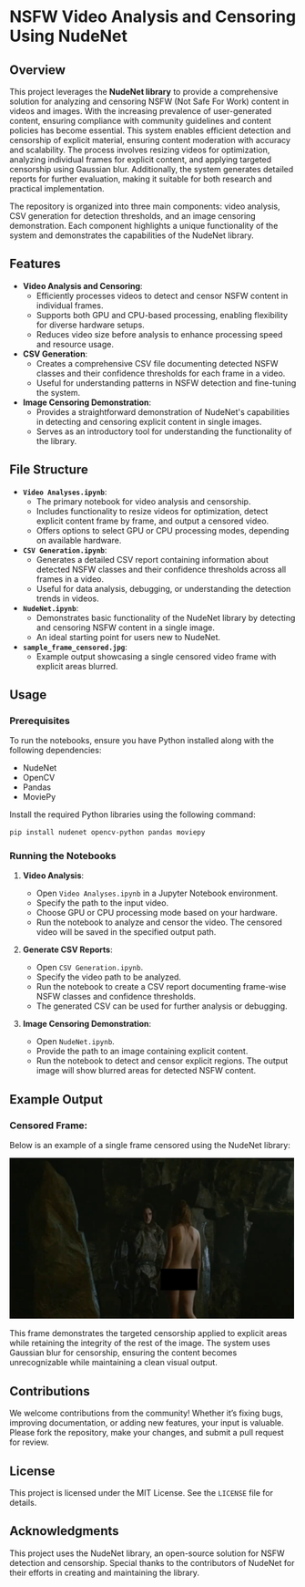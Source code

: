 # NSFW Video Analysis and Censoring Using NudeNet

## Overview
This project leverages the **NudeNet library** to provide a comprehensive solution for analyzing and censoring NSFW (Not Safe For Work) content in videos and images. With the increasing prevalence of user-generated content, ensuring compliance with community guidelines and content policies has become essential. This system enables efficient detection and censorship of explicit material, ensuring content moderation with accuracy and scalability. The process involves resizing videos for optimization, analyzing individual frames for explicit content, and applying targeted censorship using Gaussian blur. Additionally, the system generates detailed reports for further evaluation, making it suitable for both research and practical implementation.

The repository is organized into three main components: video analysis, CSV generation for detection thresholds, and an image censoring demonstration. Each component highlights a unique functionality of the system and demonstrates the capabilities of the NudeNet library.

## Features
- **Video Analysis and Censoring**:
  - Efficiently processes videos to detect and censor NSFW content in individual frames.
  - Supports both GPU and CPU-based processing, enabling flexibility for diverse hardware setups.
  - Reduces video size before analysis to enhance processing speed and resource usage.
- **CSV Generation**:
  - Creates a comprehensive CSV file documenting detected NSFW classes and their confidence thresholds for each frame in a video.
  - Useful for understanding patterns in NSFW detection and fine-tuning the system.
- **Image Censoring Demonstration**:
  - Provides a straightforward demonstration of NudeNet's capabilities in detecting and censoring explicit content in single images.
  - Serves as an introductory tool for understanding the functionality of the library.

## File Structure
- **`Video Analyses.ipynb`**:
  - The primary notebook for video analysis and censorship.
  - Includes functionality to resize videos for optimization, detect explicit content frame by frame, and output a censored video.
  - Offers options to select GPU or CPU processing modes, depending on available hardware.
- **`CSV Generation.ipynb`**:
  - Generates a detailed CSV report containing information about detected NSFW classes and their confidence thresholds across all frames in a video.
  - Useful for data analysis, debugging, or understanding the detection trends in videos.
- **`NudeNet.ipynb`**:
  - Demonstrates basic functionality of the NudeNet library by detecting and censoring NSFW content in a single image.
  - An ideal starting point for users new to NudeNet.
- **`sample_frame_censored.jpg`**:
  - Example output showcasing a single censored video frame with explicit areas blurred.

## Usage
### Prerequisites
To run the notebooks, ensure you have Python installed along with the following dependencies:
- NudeNet
- OpenCV
- Pandas
- MoviePy

Install the required Python libraries using the following command:
```bash
pip install nudenet opencv-python pandas moviepy
```

### Running the Notebooks
1. **Video Analysis**:
   - Open `Video Analyses.ipynb` in a Jupyter Notebook environment.
   - Specify the path to the input video.
   - Choose GPU or CPU processing mode based on your hardware.
   - Run the notebook to analyze and censor the video. The censored video will be saved in the specified output path.

2. **Generate CSV Reports**:
   - Open `CSV Generation.ipynb`.
   - Specify the video path to be analyzed.
   - Run the notebook to create a CSV report documenting frame-wise NSFW classes and confidence thresholds.
   - The generated CSV can be used for further analysis or debugging.

3. **Image Censoring Demonstration**:
   - Open `NudeNet.ipynb`.
   - Provide the path to an image containing explicit content.
   - Run the notebook to detect and censor explicit regions. The output image will show blurred areas for detected NSFW content.

## Example Output
### Censored Frame:
Below is an example of a single frame censored using the NudeNet library:

<img src="sample_frame_censored.jpg" alt="Censored Frame" width="500" />

This frame demonstrates the targeted censorship applied to explicit areas while retaining the integrity of the rest of the image. The system uses Gaussian blur for censorship, ensuring the content becomes unrecognizable while maintaining a clean visual output.

## Contributions
We welcome contributions from the community! Whether it’s fixing bugs, improving documentation, or adding new features, your input is valuable. Please fork the repository, make your changes, and submit a pull request for review.

## License
This project is licensed under the MIT License. See the `LICENSE` file for details.

## Acknowledgments
This project uses the NudeNet library, an open-source solution for NSFW detection and censorship. Special thanks to the contributors of NudeNet for their efforts in creating and maintaining the library.
